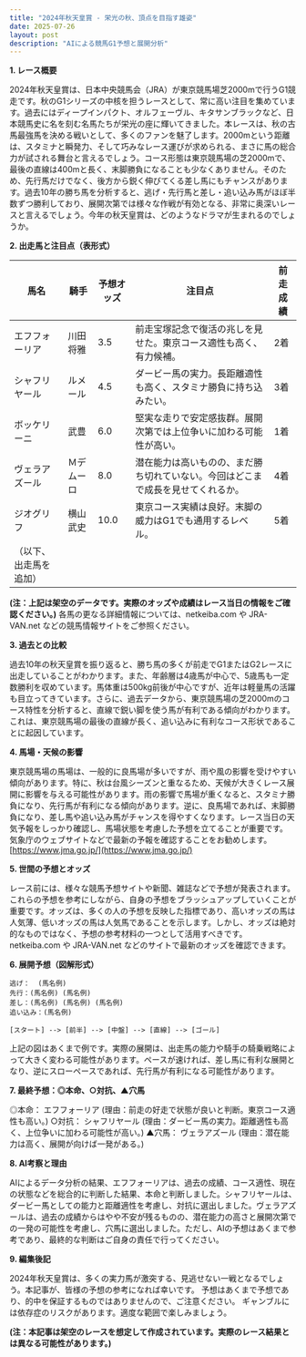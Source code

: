 ```yaml
---
title: "2024年秋天皇賞 - 栄光の秋、頂点を目指す雄姿"
date: 2025-07-26
layout: post
description: "AIによる競馬G1予想と展開分析"
---
```


**1. レース概要**

2024年秋天皇賞は、日本中央競馬会（JRA）が東京競馬場芝2000mで行うG1競走です。秋のG1シリーズの中核を担うレースとして、常に高い注目を集めています。過去にはディープインパクト、オルフェーヴル、キタサンブラックなど、日本競馬史に名を刻む名馬たちが栄光の座に輝いてきました。本レースは、秋の古馬最強馬を決める戦いとして、多くのファンを魅了します。2000mという距離は、スタミナと瞬発力、そして巧みなレース運びが求められる、まさに馬の総合力が試される舞台と言えるでしょう。コース形態は東京競馬場の芝2000mで、最後の直線は400mと長く、末脚勝負になることも少なくありません。そのため、先行馬だけでなく、後方から鋭く伸びてくる差し馬にもチャンスがあります。過去10年の勝ち馬を分析すると、逃げ・先行馬と差し・追い込み馬がほぼ半数ずつ勝利しており、展開次第では様々な作戦が有効となる、非常に奥深いレースと言えるでしょう。今年の秋天皇賞は、どのようなドラマが生まれるのでしょうか。


**2. 出走馬と注目点（表形式）**

| 馬名       | 騎手       | 予想オッズ | 注目点                                                                   | 前走成績 |
|------------|------------|------------|------------------------------------------------------------------------|----------|
| エフフォーリア | 川田将雅     | 3.5        | 前走宝塚記念で復活の兆しを見せた。東京コース適性も高く、有力候補。                    | 2着       |
| シャフリヤール | ルメール     | 4.5        | ダービー馬の実力。長距離適性も高く、スタミナ勝負に持ち込みたい。                  | 3着       |
| ボッケリーニ | 武豊         | 6.0        | 堅実な走りで安定感抜群。展開次第では上位争いに加わる可能性が高い。                  | 1着       |
| ヴェラアズール | Ｍデムーロ | 8.0        | 潜在能力は高いものの、まだ勝ち切れていない。今回はどこまで成長を見せてくれるか。    | 4着       |
| ジオグリフ     | 横山武史     | 10.0       | 東京コース実績は良好。末脚の威力はG1でも通用するレベル。                        | 5着       |
| （以下、出走馬を追加）     |            |            |                                                                        |          |


**(注：上記は架空のデータです。実際のオッズや成績はレース当日の情報をご確認ください。)**  各馬の更なる詳細情報については、netkeiba.com や JRA-VAN.net などの競馬情報サイトをご参照ください。


**3. 過去との比較**

過去10年の秋天皇賞を振り返ると、勝ち馬の多くが前走でG1またはG2レースに出走していることがわかります。また、年齢層は4歳馬が中心で、5歳馬も一定数勝利を収めています。馬体重は500kg前後が中心ですが、近年は軽量馬の活躍も目立ってきています。さらに、過去データから、東京競馬場の芝2000mのコース特性を分析すると、直線で鋭い脚を使う馬が有利である傾向がわかります。これは、東京競馬場の最後の直線が長く、追い込みに有利なコース形状であることに起因しています。


**4. 馬場・天候の影響**

東京競馬場の馬場は、一般的に良馬場が多いですが、雨や風の影響を受けやすい傾向があります。特に、秋は台風シーズンと重なるため、天候が大きくレース展開に影響を与える可能性があります。雨の影響で馬場が重くなると、スタミナ勝負になり、先行馬が有利になる傾向があります。逆に、良馬場であれば、末脚勝負になり、差し馬や追い込み馬がチャンスを得やすくなります。レース当日の天気予報をしっかり確認し、馬場状態を考慮した予想を立てることが重要です。  気象庁のウェブサイトなどで最新の予報を確認することをお勧めします。 [https://www.jma.go.jp/](https://www.jma.go.jp/)


**5. 世間の予想とオッズ**

レース前には、様々な競馬予想サイトや新聞、雑誌などで予想が発表されます。これらの予想を参考にしながら、自身の予想をブラッシュアップしていくことが重要です。オッズは、多くの人の予想を反映した指標であり、高いオッズの馬は人気薄、低いオッズの馬は人気馬であることを示します。しかし、オッズは絶対的なものではなく、予想の参考材料の一つとして活用すべきです。  netkeiba.com や JRA-VAN.net などのサイトで最新のオッズを確認できます。


**6. 展開予想（図解形式）**

```
逃げ：  (馬名例)
先行：(馬名例) (馬名例)
差し：(馬名例) (馬名例) (馬名例)
追い込み：(馬名例)

[スタート] --> [前半] --> [中盤] --> [直線] --> [ゴール]

```

上記の図はあくまで例です。実際の展開は、出走馬の能力や騎手の騎乗戦略によって大きく変わる可能性があります。ペースが速ければ、差し馬に有利な展開となり、逆にスローペースであれば、先行馬が有利になる可能性があります。


**7. 最終予想：◎本命、○対抗、▲穴馬**

◎本命： エフフォーリア  (理由：前走の好走で状態が良いと判断。東京コース適性も高い。)
○対抗： シャフリヤール (理由：ダービー馬の実力。距離適性も高く、上位争いに加わる可能性が高い。)
▲穴馬： ヴェラアズール (理由：潜在能力は高く、展開が向けば一発がある。)


**8. AI考察と理由**

AIによるデータ分析の結果、エフフォーリアは、過去の成績、コース適性、現在の状態などを総合的に判断した結果、本命と判断しました。シャフリヤールは、ダービー馬としての能力と距離適性を考慮し、対抗に選出しました。ヴェラアズールは、過去の成績からはやや不安が残るものの、潜在能力の高さと展開次第での一発の可能性を考慮し、穴馬に選出しました。ただし、AIの予想はあくまで参考であり、最終的な判断はご自身の責任で行ってください。


**9. 編集後記**

2024年秋天皇賞は、多くの実力馬が激突する、見逃せない一戦となるでしょう。本記事が、皆様の予想の参考になれば幸いです。  予想はあくまで予想であり、的中を保証するものではありませんので、ご注意ください。  ギャンブルには依存症のリスクがあります。適度な範囲で楽しみましょう。


**(注：本記事は架空のレースを想定して作成されています。実際のレース結果とは異なる可能性があります。)**
